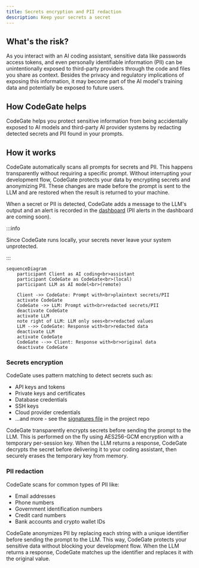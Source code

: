 ```yaml
---
title: Secrets encryption and PII redaction
description: Keep your secrets a secret
---
```


## What's the risk?

As you interact with an AI coding assistant, sensitive data like passwords
access tokens, and even personally identifiable information (PII) can be
unintentionally exposed to third-party providers through the code and files you
share as context. Besides the privacy and regulatory implications of exposing
this information, it may become part of the AI model's training data and
potentially be exposed to future users.

## How CodeGate helps

CodeGate helps you protect sensitive information from being accidentally exposed
to AI models and third-party AI provider systems by redacting detected secrets
and PII found in your prompts.

## How it works

CodeGate automatically scans all prompts for secrets and PII. This happens
transparently without requiring a specific prompt. Without interrupting your
development flow, CodeGate protects your data by encrypting secrets and
anonymizing PII. These changes are made before the prompt is sent to the LLM and
are restored when the result is returned to your machine.

When a secret or PII is detected, CodeGate adds a message to the LLM's output
and an alert is recorded in the [dashboard](../how-to/dashboard.md) (PII alerts
in the dashboard are coming soon).

:::info

Since CodeGate runs locally, your secrets never leave your system unprotected.

:::

```mermaid
sequenceDiagram
    participant Client as AI coding<br>assistant
    participant CodeGate as CodeGate<br>(local)
    participant LLM as AI model<br>(remote)

    Client ->> CodeGate: Prompt with<br>plaintext secrets/PII
    activate CodeGate
    CodeGate ->> LLM: Prompt with<br>redacted secrets/PII
    deactivate CodeGate
    activate LLM
    note right of LLM: LLM only sees<br>redacted values
    LLM -->> CodeGate: Response with<br>redacted data
    deactivate LLM
    activate CodeGate
    CodeGate -->> Client: Response with<br>original data
    deactivate CodeGate
```

### Secrets encryption

CodeGate uses pattern matching to detect secrets such as:

- API keys and tokens
- Private keys and certificates
- Database credentials
- SSH keys
- Cloud provider credentials
- ...and more - see the
  [signatures file](https://github.com/stacklok/codegate/blob/main/signatures.yaml)
  in the project repo

CodeGate transparently encrypts secrets before sending the prompt to the LLM.
This is performed on the fly using AES256-GCM encryption with a temporary
per-session key. When the LLM returns a response, CodeGate decrypts the secret
before delivering it to your coding assistant, then securely erases the
temporary key from memory.

### PII redaction

CodeGate scans for common types of PII like:

- Email addresses
- Phone numbers
- Government identification numbers
- Credit card numbers
- Bank accounts and crypto wallet IDs

CodeGate anonymizes PII by replacing each string with a unique identifier before
sending the prompt to the LLM. This way, CodeGate protects your sensitive data
without blocking your development flow. When the LLM returns a response,
CodeGate matches up the identifier and replaces it with the original value.
